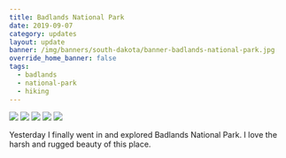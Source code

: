 ```yaml
---
title: Badlands National Park
date: 2019-09-07
category: updates
layout: update
banner: /img/banners/south-dakota/banner-badlands-national-park.jpg
override_home_banner: false
tags:
  - badlands
  - national-park
  - hiking
---
```


<div class="img-slider">
    <img src="{{ site.cdn }}/img/updates/south-dakota/badlands-np/badlands-np-1.jpg">
    <img src="{{ site.cdn }}/img/updates/south-dakota/badlands-np/badlands-np-2.jpg">
    <img src="{{ site.cdn }}/img/updates/south-dakota/badlands-np/badlands-np-3.jpg">
    <img src="{{ site.cdn }}/img/updates/south-dakota/badlands-np/badlands-np-4.jpg">
    <img src="{{ site.cdn }}/img/updates/south-dakota/badlands-np/badlands-np-5.jpg">
</div>

<p class="text-center">
    Yesterday I finally went in and explored Badlands National Park. I love the harsh and rugged beauty of this place.
</p>
